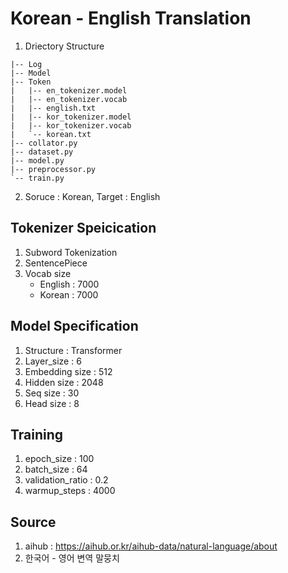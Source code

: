 # Korean - English Translation
  1. Driectory Structure
  ```
  |-- Log
  |-- Model
  |-- Token
  |   |-- en_tokenizer.model
  |   |-- en_tokenizer.vocab
  |   |-- english.txt
  |   |-- kor_tokenizer.model
  |   |-- kor_tokenizer.vocab
  |   `-- korean.txt
  |-- collator.py
  |-- dataset.py
  |-- model.py
  |-- preprocessor.py
  `-- train.py
  ```
  2. Soruce : Korean, Target : English

## Tokenizer Speicication
  1. Subword Tokenization
  2. SentencePiece
  3. Vocab size
      * English : 7000
      * Korean : 7000
  
## Model Specification
  1. Structure : Transformer 
  2. Layer_size : 6
  3. Embedding size : 512
  4. Hidden size : 2048
  5. Seq size : 30
  6. Head size : 8

## Training
  1. epoch_size : 100
  2. batch_size : 64
  3. validation_ratio : 0.2
  4. warmup_steps : 4000

## Source
  1. aihub : https://aihub.or.kr/aihub-data/natural-language/about
  2. 한국어 - 영어 변역 말뭉치
  
